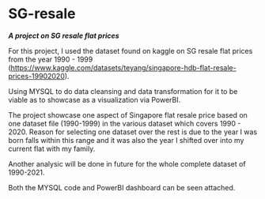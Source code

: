 # SG-resale
<em><b> A project on SG resale flat prices </b></em>

For this project, I used the dataset found on kaggle on SG resale flat prices from the year 1990 - 1999 (https://www.kaggle.com/datasets/teyang/singapore-hdb-flat-resale-prices-19902020).

Using MYSQL to do data cleansing and data transformation for it to be viable as to showcase as a visualization via PowerBI.

The project showcase one aspect of Singapore flat resale price based on one dataset file (1990-1999) in the various dataset which covers 1990 - 2020. Reason for selecting one dataset over the rest is due to the year I was born falls within this range and it was also the year I shifted over into my current flat with my family.

Another analysic will be done in future for the whole complete dataset of 1990-2021.

Both the MYSQL code and PowerBI dashboard can be seen attached.
